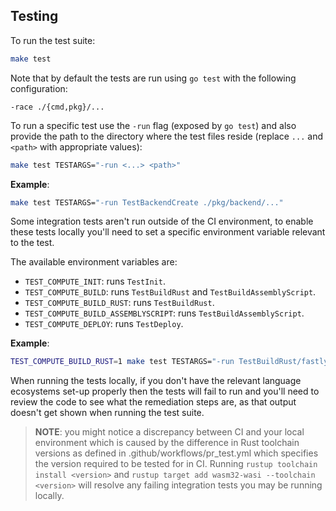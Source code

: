 ## Testing

To run the test suite:

```sh
make test
```

Note that by default the tests are run using `go test` with the following configuration:

```
-race ./{cmd,pkg}/...
```

To run a specific test use the `-run` flag (exposed by `go test`) and also provide the path to the directory where the test files reside (replace `...` and `<path>` with appropriate values):

```sh
make test TESTARGS="-run <...> <path>"
```

**Example**:

```sh
make test TESTARGS="-run TestBackendCreate ./pkg/backend/..."
```

Some integration tests aren't run outside of the CI environment, to enable these tests locally you'll need to set a specific environment variable relevant to the test.

The available environment variables are:

- `TEST_COMPUTE_INIT`: runs `TestInit`.
- `TEST_COMPUTE_BUILD`: runs `TestBuildRust` and `TestBuildAssemblyScript`.
- `TEST_COMPUTE_BUILD_RUST`: runs `TestBuildRust`.
- `TEST_COMPUTE_BUILD_ASSEMBLYSCRIPT`: runs `TestBuildAssemblyScript`.
- `TEST_COMPUTE_DEPLOY`: runs `TestDeploy`.

**Example**:

```sh
TEST_COMPUTE_BUILD_RUST=1 make test TESTARGS="-run TestBuildRust/fastly_crate_prerelease ./pkg/compute/..." 
```

When running the tests locally, if you don't have the relevant language ecosystems set-up properly then the tests will fail to run and you'll need to review the code to see what the remediation steps are, as that output doesn't get shown when running the test suite.

> **NOTE**: you might notice a discrepancy between CI and your local environment which is caused by the difference in Rust toolchain versions as defined in .github/workflows/pr_test.yml which specifies the version required to be tested for in CI. Running `rustup toolchain install <version>` and `rustup target add wasm32-wasi --toolchain <version>` will resolve any failing integration tests you may be running locally.
